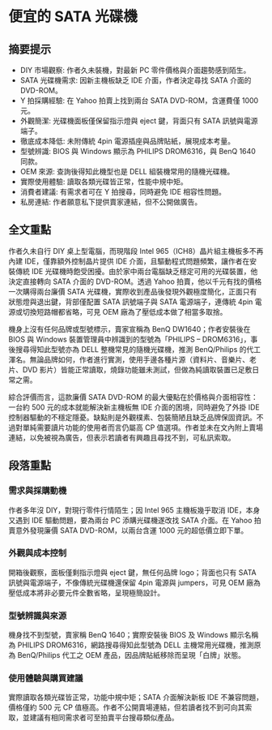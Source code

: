 # 便宜的 SATA 光碟機

## 摘要提示
- DIY 市場觀察: 作者久未裝機，對最新 PC 零件價格與介面趨勢感到陌生。
- SATA 光碟機需求: 因新主機板缺乏 IDE 介面，作者決定尋找 SATA 介面的 DVD-ROM。
- Y 拍採購經驗: 在 Yahoo 拍賣上找到兩台 SATA DVD-ROM，含運費僅 1000 元。
- 外觀簡潔: 光碟機面板僅保留指示燈與 eject 鍵，背面只有 SATA 訊號與電源端子。
- 徹底成本降低: 未附傳統 4pin 電源插座與品牌貼紙，展現成本考量。
- 型號辨識: BIOS 與 Windows 顯示為 PHILIPS DROM6316，與 BenQ 1640 同款。
- OEM 來源: 查詢後得知此機型也是 DELL 組裝機常用的隨機光碟機。
- 實際使用體驗: 讀取各類光碟皆正常，性能中規中矩。
- 消費者建議: 有需求者可在 Y 拍搜尋，同時避免 IDE 相容性問題。
- 私房連結: 作者願意私下提供賣家連結，但不公開做廣告。

## 全文重點
作者久未自行 DIY 桌上型電腦，而現階段 Intel 965（ICH8）晶片組主機板多不再內建 IDE，僅靠額外控制晶片提供 IDE 介面，且驅動程式問題頻繁，讓作者在安裝傳統 IDE 光碟機時飽受困擾。由於家中兩台電腦缺乏穩定可用的光碟裝置，他決定直接轉向 SATA 介面的 DVD-ROM。透過 Yahoo 拍賣，他以千元有找的價格一次購得兩台廉價 SATA 光碟機，實際收到產品後發現外觀極度簡化，正面只有狀態燈與退出鍵，背部僅配置 SATA 訊號端子與 SATA 電源端子，連傳統 4pin 電源或切換短路帽都省略，可見 OEM 廠為了壓低成本做了相當多取捨。

機身上沒有任何品牌或型號標示，賣家宣稱為 BenQ DW1640；作者安裝後在 BIOS 與 Windows 裝置管理員中辨識到的型號為「PHILIPS – DROM6316」，事後搜尋得知此型號亦為 DELL 整機常見的隨機光碟機，推測 BenQ/Philips 的代工渾名。無論品牌如何，作者進行實測，使用手邊各種片源（資料片、音樂片、老片、DVD 影片）皆能正常讀取，燒錄功能雖未測試，但做為純讀取裝置已足敷日常之需。

綜合評價而言，這款廉價 SATA DVD-ROM 的最大優點在於價格與介面相容性：一台約 500 元的成本就能解決新主機板無 IDE 介面的困境，同時避免了外掛 IDE 控制器驅動的不穩定隱憂。缺點則是外觀樸素、包裝簡陋且缺乏品牌保固資訊。不過對單純需要讀片功能的使用者而言仍屬高 CP 值選項。作者並未在文內附上賣場連結，以免被視為廣告，但表示若讀者有興趣且尋找不到，可私訊索取。

## 段落重點
### 需求與採購動機
作者多年沒 DIY，對現行零件行情陌生；因 Intel 965 主機板幾乎取消 IDE，本身又遇到 IDE 驅動問題，要為兩台 PC 添購光碟機遂改找 SATA 介面。在 Yahoo 拍賣意外發現廉價 SATA DVD-ROM，以兩台含運 1000 元的超低價立即下單。

### 外觀與成本控制
開箱後觀察，面板僅剩指示燈與 eject 鍵，無任何品牌 logo；背面也只有 SATA 訊號與電源端子，不像傳統光碟機還保留 4pin 電源與 jumpers，可見 OEM 廠為壓低成本將非必要元件全數省略，呈現極簡設計。

### 型號辨識與來源
機身找不到型號，賣家稱 BenQ 1640；實際安裝後 BIOS 及 Windows 顯示名稱為 PHILIPS DROM6316，網路搜尋得知此型號為 DELL 主機常用光碟機，推測原為 BenQ/Philips 代工之 OEM 產品，因品牌貼紙移除而呈現「白牌」狀態。

### 使用體驗與購買建議
實際讀取各類光碟皆正常，功能中規中矩；SATA 介面解決新板 IDE 不兼容問題，價格僅約 500 元 CP 值極高。作者不公開賣場連結，但若讀者找不到可向其索取，並建議有相同需求者可至拍賣平台搜尋類似產品。